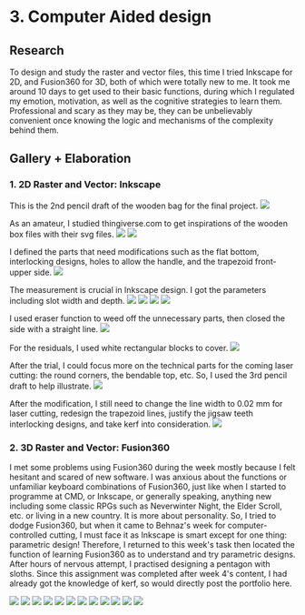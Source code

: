 # 3. Computer Aided design

## Research
To design and study the raster and vector files, this time I tried Inkscape for 2D, and Fusion360 for 3D, both of which were totally new to me. It took me around 10 days to get used to their basic functions, during which I regulated my emotion, motivation, as well as the cognitive strategies to learn them. Professional and scary as they may be, they can be unbelievably convenient once knowing the logic and mechanisms of the complexity behind them.

## Gallery + Elaboration

### 1. 2D Raster and Vector: Inkscape

This is the 2nd pencil draft of the wooden bag for the final project.
![](../images/inks0.jpg)

As an amateur, I studied thingiverse.com to get inspirations of the wooden box files with their svg files. 
![](../images/inks1.jpg)
![](../images/inks2.jpg)

I defined the parts that need modifications such as the flat bottom, interlocking designs, holes to allow the handle, and the trapezoid front-upper side. 
![](../images/inks4.jpg)

The measurement is crucial in Inkscape design. I got the parameters including slot width and depth.
![](../images/inks5.jpg)
![](../images/inks6.jpg)
![](../images/inks7.jpg)
![](../images/inks10.jpg)

I used eraser function to weed off the unnecessary parts, then closed the side with a straight line. 
![](../images/inks8.jpg)

For the residuals, I used white rectangular blocks to cover. 
![](../images/inks9.jpg)

After the trial, I could focus more on the technical parts for the coming laser cutting: the round corners, the bendable top, etc. So, I used the 3rd pencil draft to help illustrate.
![](../images/inks11.jpg)

After the modification, I still need to change the line width to 0.02 mm for laser cutting, redesign the trapezoid lines, justify the jigsaw teeth interlocking designs, and take kerf into consideration. 
![](../images/inks12.jpg)


### 2. 3D Raster and Vector: Fusion360 

I met some problems using Fusion360 during the week mostly because I felt hesitant and scared of new software. I was anxious about the functions or unfamiliar keyboard combinations of Fusion360, just like when I started to programme at CMD, or Inkscape, or generally speaking, anything new including some classic RPGs such as Neverwinter Night, the Elder Scroll, etc. or living in a new country. It is more about personality. So, I tried to dodge Fusion360, but when it came to Behnaz's week for computer-controlled cutting, I must face it as Inkscape is smart except for one thing: parametric design!
  Therefore, I returned to this week's task then located the function of learning Fusion360 as to understand and try parametric designs. After hours of nervous attempt, I practised designing a pentagon with sloths. Since this assignment was completed after week 4's content, I had already got the knowledge of kerf, so would directly post the portfolio here.

![](../images/fp1.jpg)
![](../images/fp2.jpg)
![](../images/fp3.jpg)
![](../images/fp4.jpg)
![](../images/fp5.jpg)
![](../images/fp6.jpg)
![](../images/fp7.jpg)
![](../images/fp8.jpg)
![](../images/fp9.jpg)
![](../images/fp10.jpg)
![](../images/fp11.jpg)
![](../images/fp12.jpg)

